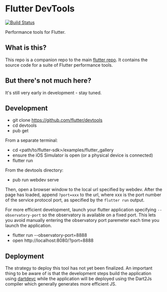 # Flutter DevTools
[![Build Status](https://travis-ci.org/flutter/devtools.svg?branch=master)](https://travis-ci.org/flutter/devtools)

Performance tools for Flutter.

## What is this?

This repo is a companion repo to the main [flutter
repo](https://github.com/flutter/flutter). It contains the source code for
a suite of Flutter performance tools.

## But there's not much here?

It's still very early in development - stay tuned.

## Development

- git clone https://github.com/flutter/devtools
- cd devtools
- pub get

From a separate terminal:
- cd <path/to/flutter-sdk>/examples/flutter_gallery
- ensure the iOS Simulator is open (or a physical device is connected)
- flutter run

From the devtools directory:
- pub run webdev serve

Then, open a browser window to the local url specified by webdev. After the page has loaded, append
`?port=xxx` to the url, where xxx is the port number of the service protocol port, as specified by 
the `flutter run` output.

For more efficient development, launch your flutter application specifying
`--observatory-port` so the observatory is available on a fixed port. This
lets you avoid manually entering the observatory port paremeter each time
you launch the application.

- flutter run --observatory-port=8888
- open http://localhost:8080/?port=8888

## Deployment

The strategy to deploy this tool has not yet been finalized.
An important thing to be aware of is that the development steps build the
application using [dartdevc](https://webdev.dartlang.org/tools/dartdevc)
while the application will be deployed using the Dart2Js compiler which
generally generates more efficient JS.
